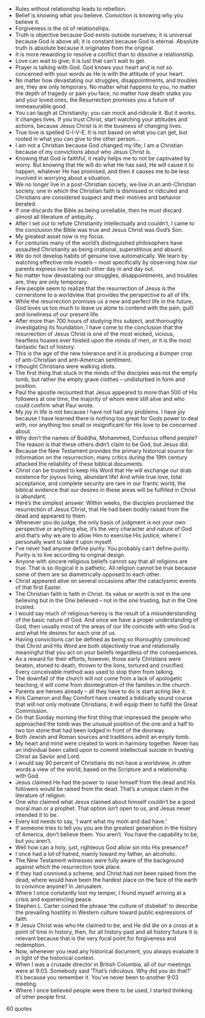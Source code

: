  - Rules without relationship leads to rebellion.
 - Belief is knowing what you believe. Conviction is knowing why you believe it.
 - Forgiveness is the oil of relationships.
 - Truth is objective because God exists outside ourselves; it is universal because God is above all; it is constant because God is eternal. Absolute truth is absolute because it originates from the original.
 - It is more rewarding to resolve a conflict than to dissolve a relationship.
 - Love can wait to give; it is lust that can’t wait to get.
 - Prayer is talking with God. God knows your heart and is not so concerned with your words as He is with the attitude of your heart.
 - No matter how devastating our struggles, disappointments, and troubles are, they are only temporary. No matter what happens to you, no matter the depth of tragedy or pain you face, no matter how death stalks you and your loved ones, the Resurrection promises you a future of immeasurable good.
 - You can laugh at Christianity; you can mock and ridicule it. But it works. It changes lives. If you trust Christ, start watching your attitudes and actions, because Jesus Christ is in the business of changing lives.
 - True love is spelled G-I-V-E. It is not based on what you can get, but rooted in what you can give to the other person...
 - I am not a Christian because God changed my life; I am a Christian because of my convictions about who Jesus Christ is.
 - Knowing that God is faithful, it really helps me to not be captivated by worry. But knowing that He will do what He has said, He will cause it to happen, whatever He has promised, and then it causes me to be less involved in worrying about a situation.
 - We no longer live in a post-Christian society, we live in an anti-Christian society, one in which the Christian faith is dismissed or ridiculed and Christians are considered suspect and their motives and behavior berated.
 - If one discards the Bible as being unreliable, then he must discard almost all literature of antiquity.
 - After I set out to refute Christianity intellectually and couldn’t, I came to the conclusion the Bible was true and Jesus Christ was God’s Son.
 - My greatest asset now is my focus.
 - For centuries many of the world’s distinguished philosophers have assaulted Christianity as being irrational, superstitious and absurd.
 - We do not develop habits of genuine love automatically. We learn by watching effective role models – most specifically by observing how our parents express love for each other day in and day out.
 - No matter how devastating our struggles, disappointments, and troubles are, they are only temporary.
 - Few people seem to realize that the resurrection of Jesus is the cornerstone to a worldview that provides the perspective to all of life.
 - While the resurrection promises us a new and perfect life in the future, God loves us too much to leave us alone to contend with the pain, guilt and loneliness of our present life.
 - After more than 700 hours of studying this subject, and thoroughly investigating its foundation, I have come to the conclusion that the resurrection of Jesus Christ is one of the most wicked, vicious, heartless hoaxes ever foisted upon the minds of men, or it is the most fantastic fact of history.
 - This is the age of the new tolerance and it is producing a bumper crop of anti-Christian and anti-American sentiment.
 - I thought Christians were walking idiots.
 - The first thing that stuck in the minds of the disciples was not the empty tomb, but rather the empty grave clothes – undisturbed in form and position.
 - Paul the apostle recounted that Jesus appeared to more than 500 of His followers at one time, the majority of whom were still alive and who could confirm what Paul wrote.
 - My joy in life is not because I have not had any problems. I have joy because I have learned there is nothing too great for Gods power to deal with, nor anything too small or insignificant for His love to be concerned about.
 - Why don’t the names of Buddha, Mohammed, Confucius offend people? The reason is that these others didn’t claim to be God, but Jesus did.
 - Because the New Testament provides the primary historical source for information on the resurrection, many critics during the 19th century attacked the reliability of these biblical documents.
 - Christ can be trusted to keep His Word that He will exchange our drab existence for joyous living, abundant life! And while true love, total acceptance, and complete security are rare in our frantic world, the biblical evidence that our desires in these areas will be fulfilled in Christ is abundant.
 - Here’s the simplest answer: Within weeks, the disciples proclaimed the resurrection of Jesus Christ, that He had been bodily raised from the dead and appeared to them.
 - Whenever you do judge, the only basis of judgment is not your own perspective or anything else, it’s the very character and nature of God and that’s why we are to allow Him to exercise His justice, where I personally want to take it upon myself.
 - I’ve never had anyone define purity. You probably can’t define purity. Purity is to live according to original design.
 - Anyone with sincere religious beliefs cannot say that all religions are true. That is so illogical it is pathetic. All religion cannot be true because some of them are so diametrically opposed to each other.
 - Christ appeared alive on several occasions after the cataclysmic events of that first Easter.
 - The Christian faith is faith in Christ. Its value or worth is not in the one believing but in the One believed – not in the one trusting, but in the One trusted.
 - I would say much of religious heresy is the result of a misunderstanding of the basic nature of God. And once we have a proper understanding of God, then usually most of the areas of our life coincide with who God is and what He desires for each one of us.
 - Having convictions can be defined as being so thoroughly convinced that Christ and His Word are both objectively true and relationally meaningful that you act on your beliefs regardless of the consequences.
 - As a reward for their efforts, however, those early Christians were beaten, stoned to death, thrown to the lions, tortured and crucified. Every conceivable method was used to stop them from talking.
 - The downfall of the church will not come from a lack of apologetic teaching; it will come from disintegration of the families in the church.
 - Parents are heroes already – all they have to do is start acting like it.
 - Kirk Cameron and Ray Comfort have created a biblically sound course that will not only motivate Christians; it will equip them to fulfill the Great Commission.
 - On that Sunday morning the first thing that impressed the people who approached the tomb was the unusual position of the one and a half to two ton stone that had been lodged in front of the doorway.
 - Both Jewish and Roman sources and traditions admit an empty tomb.
 - My heart and mind were created to work in harmony together. Never has an individual been called upon to commit intellectual suicide in trusting Christ as Savior and Lord.
 - I would say 90 percent of Christians do not have a worldview, in other words a view of the world, based on the Scripture and a relationship with God.
 - Jesus claimed He had the power to raise himself from the dead and His followers would be raised from the dead. That’s a unique claim in the literature of religion.
 - One who claimed what Jesus claimed about himself couldn’t be a good moral man or a prophet. That option isn’t open to us, and Jesus never intended it to be.
 - Every kid needs to say, ‘I want what my mom and dad have.’
 - If someone tries to tell you you are the greatest generation in the history of America, don’t believe them. You aren’t. You have the capability to be, but you aren’t.
 - Well how can a holy, just, righteous God allow sin into His presence?
 - I once had a lot of hatred, mainly toward my father, an alcoholic.
 - The New Testament witnesses were fully aware of the background against which the resurrection took place.
 - If they had connived a scheme, and Christ had not been raised from the dead, where would have been the hardest place on the face of the earth to convince anyone? In Jerusalem.
 - Where I once constantly lost my temper, I found myself arriving at a crisis and experiencing peace.
 - Stephen L. Carter coined the phrase ‘the culture of disbelief’ to describe the prevailing hostility in Western culture toward public expressions of faith.
 - If Jesus Christ was who He claimed to be, and He did die on a cross at a point of time in history, then, for all history past and all history future it is relevant because that is the very focal point for forgiveness and redemption.
 - Now, whenever you read any historical document, you always evaluate it in light of the historical context.
 - When I was a crusade director in British Columbia, all of our meetings were at 9:03. Somebody said ‘That’s ridiculous. Why did you do that?’ It’s because you remember it. You’ve never been to another 9:03 meeting.
 - Where I once believed people were there to be used, I started thinking of other people first.

60 quotes